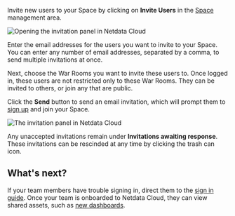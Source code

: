 <!--
title: "Invite your team"
description: >-
    "Invite your entire SRE, DevOPs, or ITOps team to Netdata Cloud to give everyone insights into your
    infrastructure from a single pane of glass."
custom_edit_url: "https://github.com/netdata/netdata/blob/master/docs/cloud/manage/invite-your-team.md"
sidebar_label: "Invite your team"
learn_status: "Published"
learn_topic_type: "Tasks"
learn_rel_path: "Operations"
-->

Invite new users to your Space by clicking on **Invite Users** in
the [Space](https://github.com/netdata/netdata/blob/master/docs/cloud/spaces.md) management area.

![Opening the invitation panel in Netdata Cloud](https://user-images.githubusercontent.com/1153921/108529805-1b13b480-7292-11eb-862f-0499e3fdac17.png)

Enter the email addresses for the users you want to invite to your Space. You can enter any number of email addresses,
separated by a comma, to send multiple invitations at once.

Next, choose the War Rooms you want to invite these users to. Once logged in, these users are not restricted only to
these War Rooms. They can be invited to others, or join any that are public.

Click the **Send** button to send an email invitation, which will prompt them
to [sign up](https://github.com/netdata/netdata/blob/master/docs/cloud/manage/sign-in.md) and join your Space.

![The invitation panel in Netdata Cloud](https://user-images.githubusercontent.com/1153921/97762959-53b33680-1ac7-11eb-8e9d-f3f4a14c0028.png)

Any unaccepted invitations remain under **Invitations awaiting response**. These invitations can be rescinded at any
time by clicking the trash can icon.

## What's next?

If your team members have trouble signing in, direct them to
the [sign in guide](https://github.com/netdata/netdata/blob/master/docs/cloud/manage/sign-in.md). Once your
team is onboarded to Netdata Cloud, they can view shared assets, such
as [new dashboards](https://github.com/netdata/netdata/blob/master/docs/cloud/visualize/dashboards.md).
